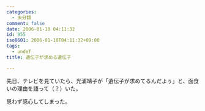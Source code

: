 ```yaml
---
categories:
  - 未分類
comment: false
date: 2006-01-18 04:11:32
id: 955
iso8601: 2006-01-18T04:11:32+09:00
tags:
  - undef
title: 遺伝子が求める遺伝子

---
```


<div class="entry-body">
                                 <p>先日、テレビを見ていたら、光浦靖子が「遺伝子が求めてるんだよぅ」と、面食いの理由を語って（？）いた。</p>

<p>思わず感心してしまった。</p>
                              </div>    	